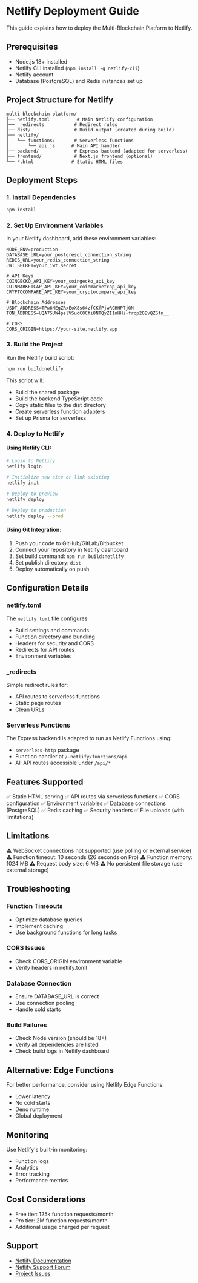 # Netlify Deployment Guide

This guide explains how to deploy the Multi-Blockchain Platform to Netlify.

## Prerequisites

- Node.js 18+ installed
- Netlify CLI installed (`npm install -g netlify-cli`)
- Netlify account
- Database (PostgreSQL) and Redis instances set up

## Project Structure for Netlify

```
multi-blockchain-platform/
├── netlify.toml          # Main Netlify configuration
├── _redirects           # Redirect rules
├── dist/                # Build output (created during build)
├── netlify/
│   └── functions/       # Serverless functions
│       └── api.js      # Main API handler
├── backend/             # Express backend (adapted for serverless)
├── frontend/            # Next.js frontend (optional)
└── *.html              # Static HTML files
```

## Deployment Steps

### 1. Install Dependencies

```bash
npm install
```

### 2. Set Up Environment Variables

In your Netlify dashboard, add these environment variables:

```env
NODE_ENV=production
DATABASE_URL=your_postgresql_connection_string
REDIS_URL=your_redis_connection_string
JWT_SECRET=your_jwt_secret

# API Keys
COINGECKO_API_KEY=your_coingecko_api_key
COINMARKETCAP_API_KEY=your_coinmarketcap_api_key
CRYPTOCOMPARE_API_KEY=your_cryptocompare_api_key

# Blockchain Addresses
USDT_ADDRESS=TPw6NEgZRxEoX8s64zfCKfPjwRCHHPTjQN
TON_ADDRESS=UQA7SUW4pslVSudC0Cfi8NTQyZI1nHHi-frcp20EvQZSfn__

# CORS
CORS_ORIGIN=https://your-site.netlify.app
```

### 3. Build the Project

Run the Netlify build script:

```bash
npm run build:netlify
```

This script will:
- Build the shared package
- Build the backend TypeScript code
- Copy static files to the dist directory
- Create serverless function adapters
- Set up Prisma for serverless

### 4. Deploy to Netlify

#### Using Netlify CLI:

```bash
# Login to Netlify
netlify login

# Initialize new site or link existing
netlify init

# Deploy to preview
netlify deploy

# Deploy to production
netlify deploy --prod
```

#### Using Git Integration:

1. Push your code to GitHub/GitLab/Bitbucket
2. Connect your repository in Netlify dashboard
3. Set build command: `npm run build:netlify`
4. Set publish directory: `dist`
5. Deploy automatically on push

## Configuration Details

### netlify.toml

The `netlify.toml` file configures:
- Build settings and commands
- Function directory and bundling
- Headers for security and CORS
- Redirects for API routes
- Environment variables

### _redirects

Simple redirect rules for:
- API routes to serverless functions
- Static page routes
- Clean URLs

### Serverless Functions

The Express backend is adapted to run as Netlify Functions using:
- `serverless-http` package
- Function handler at `/.netlify/functions/api`
- All API routes accessible under `/api/*`

## Features Supported

✅ Static HTML serving
✅ API routes via serverless functions
✅ CORS configuration
✅ Environment variables
✅ Database connections (PostgreSQL)
✅ Redis caching
✅ Security headers
✅ File uploads (with limitations)

## Limitations

⚠️ WebSocket connections not supported (use polling or external service)
⚠️ Function timeout: 10 seconds (26 seconds on Pro)
⚠️ Function memory: 1024 MB
⚠️ Request body size: 6 MB
⚠️ No persistent file storage (use external storage)

## Troubleshooting

### Function Timeouts
- Optimize database queries
- Implement caching
- Use background functions for long tasks

### CORS Issues
- Check CORS_ORIGIN environment variable
- Verify headers in netlify.toml

### Database Connection
- Ensure DATABASE_URL is correct
- Use connection pooling
- Handle cold starts

### Build Failures
- Check Node version (should be 18+)
- Verify all dependencies are listed
- Check build logs in Netlify dashboard

## Alternative: Edge Functions

For better performance, consider using Netlify Edge Functions:
- Lower latency
- No cold starts
- Deno runtime
- Global deployment

## Monitoring

Use Netlify's built-in monitoring:
- Function logs
- Analytics
- Error tracking
- Performance metrics

## Cost Considerations

- Free tier: 125k function requests/month
- Pro tier: 2M function requests/month
- Additional usage charged per request

## Support

- [Netlify Documentation](https://docs.netlify.com/)
- [Netlify Support Forum](https://answers.netlify.com/)
- [Project Issues](https://github.com/your-repo/issues)